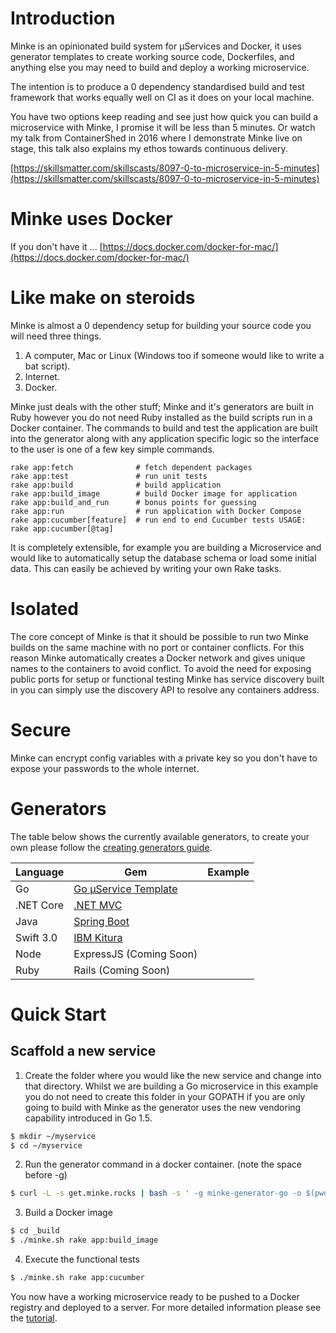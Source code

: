 # Introduction
Minke is an opinionated build system for μServices and Docker, it uses generator templates to create working source code, Dockerfiles, and anything else you may need to build and deploy a working microservice.

The intention is to produce a 0 dependency standardised build and test framework that works equally well on CI as it does on your local machine.

You have two options keep reading and see just how quick you can build a microservice with Minke,  I promise it will be less than 5 minutes.  Or watch my talk from ContainerShed in 2016 where I demonstrate Minke live on stage, this talk also explains my ethos towards continuous delivery.

[https://skillsmatter.com/skillscasts/8097-0-to-microservice-in-5-minutes](https://skillsmatter.com/skillscasts/8097-0-to-microservice-in-5-minutes)

# Minke uses Docker
If you don't have it ... [https://docs.docker.com/docker-for-mac/](https://docs.docker.com/docker-for-mac/)

# Like make on steroids
Minke is almost a 0 dependency setup for building your source code you will need three things.
1. A computer, Mac or Linux (Windows too if someone would like to write a bat script).
2. Internet.
3. Docker.

Minke just deals with the other stuff; Minke and it's generators are built in Ruby however you do not need Ruby installed as the build scripts run in a Docker container.  The commands to build and test the application are built into the generator along with any application specific logic so the interface to the user is one of a few key simple commands.

```
rake app:fetch              # fetch dependent packages
rake app:test               # run unit tests
rake app:build              # build application
rake app:build_image        # build Docker image for application
rake app:build_and_run      # bonus points for guessing
rake app:run                # run application with Docker Compose
rake app:cucumber[feature]  # run end to end Cucumber tests USAGE: rake app:cucumber[@tag]
```

It is completely extensible, for example you are building a Microservice and would like to automatically setup the database schema or load some initial data.  This can easily be achieved by writing your own Rake tasks.


# Isolated
The core concept of Minke is that it should be possible to run two Minke builds on the same machine with no port or container conflicts.  For this reason Minke automatically creates a Docker network and gives unique names to the containers to avoid conflict.  To avoid the need for exposing public ports for setup or functional testing Minke has service discovery built in you can simply use the discovery API to resolve any containers address.


# Secure
Minke can encrypt config variables with a private key so you don't have to expose your passwords to the whole internet.


# Generators
The table below shows the currently available generators, to create your own please follow the [creating generators guide](#).

| Language  |  Gem                                                                                      | Example      |
| --------- | ----------------------------------------------------------------------------------------- | ------------ |
| Go        | [Go μService Template](https://github.com/nicholasjackson/minke-generator-go)             |              |
| .NET Core | [.NET MVC](https://github.com/nicholasjackson/minke-generator-netmvc)                     |              |
| Java      | [Spring Boot](https://github.com/notonthehighstreet/minke-generator-spring)               |              |
| Swift 3.0 | [IBM Kitura](https://github.com/nicholasjackson/minke-generator-swift)                    |              |
| Node      | ExpressJS (Coming Soon)                                                                   |              |
| Ruby      | Rails (Coming Soon)                                                                       |              |

# Quick Start

## Scaffold a new service
1. Create the folder where you would like the new service and change into that directory.  Whilst we are building a Go microservice in this example you do not need to create this folder in your GOPATH if you are only going to build with Minke as the generator uses the new vendoring capability introduced in Go 1.5.

```bash
$ mkdir ~/myservice
$ cd ~/myservice
```

2. Run the generator command in a docker container. (note the space before -g)

```bash
$ curl -L -s get.minke.rocks | bash -s ' -g minke-generator-go -o $(pwd) -n github.com/nicholasjackson -a myservice'
```

3. Build a Docker image

```bash
$ cd _build
$ ./minke.sh rake app:build_image
```

4. Execute the functional tests

```bash
$ ./minke.sh rake app:cucumber
```

You now have a working microservice ready to be pushed to a Docker registry and deployed to a server.  For more detailed information please see the [tutorial](tutorial.html).
